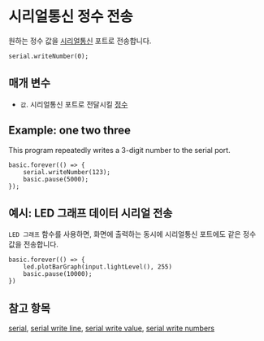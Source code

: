 # 시리얼통신 정수 전송

원하는 정수 값을 [시리얼통신](/device/serial) 포트로 전송합니다.

```sig
serial.writeNumber(0);
```

## 매개 변수

* `값`. 시리얼통신 포트로 전달시킬 [정수](/types/number)

## Example: one two three

This program repeatedly writes a 3-digit number to the serial port.

```blocks
basic.forever(() => {
    serial.writeNumber(123);
    basic.pause(5000);
});
```

## 예시: LED 그래프 데이터 시리얼 전송

`LED 그래프` 함수를 사용하면, 화면에 출력하는 동시에 시리얼통신 포트에도 같은 정수 값을 전송합니다.

```blocks
basic.forever(() => {
    led.plotBarGraph(input.lightLevel(), 255)
    basic.pause(10000);
})
```

## 참고 항목

[serial](/device/serial), [serial write line](/reference/serial/write-line), [serial write value](/reference/serial/write-value), [serial write numbers](/reference/serial/write-numbers)